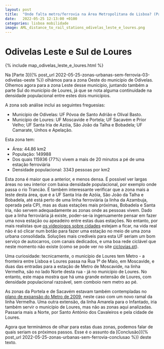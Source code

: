 ```yaml
---
layout: post
title:  "Onde falta metro/ferrovia na Área Metropolitana de Lisboa? (Parte 4 - Odivelas Leste e Sul de Loures)"
date:   2022-05-25 12:13:00 +0100
categories: lisboa mobilidade
image: AML_distance_to_rail_stations_odivelas_leste_e_loures.png
---
```


# Odivelas Leste e Sul de Loures
{% include map_odivelas_leste_e_loures.html %}

Na [Parte 3]({% post_url 2022-05-25-zonas-urbanas-sem-ferrovia-03-odivelas-oeste %}) olhámos para a zona Oeste do município de Odivelas. Olhemos agora para a zona Leste desse município, juntando também a parte Sul do município de Loures, já que se nota alguma continuidade na densidade populacional entre estes dois municípios.

A zona sob análise inclui as seguintes freguesias:
- Município de Odivelas: UF Póvoa de Santo Adrião e Olival Basto.
- Município de Loures: UF Moscavide e Portela; UF Sacavém e Prior Velho; UF Santa Iria de Azóia, São João da Talha e Bobadela; UF Camarate, Unhos e Apelação.

Esta zona tem:
- Área: 44.86 km2
- População: 149988
- Dos quais 115936 (77%) vivem a mais de 20 minutos a pé de uma estação ferroviária
- Densidade populacional: 3343 pessoas por km2

Esta zona é maior que a anterior, e menos densa. É possível ver largas áreas no seu interior com baixa densidade populacional, por exemplo onde passa o rio Trancão. É também interessante verificar que a zona mais a leste desta área, que é a UF Santa Iria de Azóia, São João da Talha e Bobadela, até está perto de uma linha ferroviária (a linha da Azambuja, operada pela CP), mas as duas estações mais próximas, Bobadela e Santa Iria, não servem adequadamente as zonas onde as pessoas vivem. Dado que a linha ferroviária já existe, poder-se-ia ingenuamente pensar em fazer uma nova estação ou apeadeiro entre estas duas estações. No entanto, por mais realistas que [os videojogos sobre cidades](https://pt.wikipedia.org/wiki/Cities:_Skylines) estejam a ficar, na vida real não é só clicar num botão para fazer uma estação no meio de uma zona urbana consolidada. Soluções mais credíveis para esta UF seriam um bom serviço de autocarros, com canais dedicados, e uma boa rede ciclável que neste momento não existe (como se pode ver no site [ciclovias.pt](https://www.ciclovias.pt/?lat=38.82621&lng=-9.09173&z=14.421500000000002&m=r&l=16)).

Uma curiosidade: tecnicamente, o município de Loures tem Metro - a fronteira entre Lisboa e Loures passa na Rua 1º de Maio, em Moscavide, e duas das entradas para a estação de Metro de Moscavide, na linha Vermelha, são no lado Norte desta rua - já no município de Loures. No entanto, este mapa mostra que há uma grande extensão de Loures, com densidade populacional razoável, sem comboio nem metro ao pé.

As zonas da Portela e de Sacavém estavam também contempladas no [plano de expansão do Metro de 2009](https://pt.wikipedia.org/wiki/Metropolitano_de_Lisboa#Projetos_Anteriormente_Apresentados), neste caso com um novo ramal da linha Vermelha. Uma outra extensão, da linha Amarela para o Infantado, iria também servir o município de Loures, mas não as zonas aqui analizadas. Passaria mais a Norte, por Santo António dos Cavaleiros e pela cidade de Loures.

Agora que terminámos de olhar para estas duas zonas, podemos falar de quais seriam os próximos passos. Esse é o assunto da [Conclusão]({% post_url 2022-05-25-zonas-urbanas-sem-ferrovia-conclusao %}) deste texto.